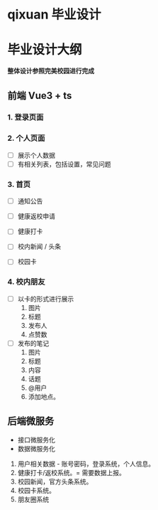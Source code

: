# qixuan 毕业设计

# 毕业设计大纲

**整体设计参照完美校园进行完成**

## 前端 Vue3 + ts

### 1. 登录页面

### 2. 个人页面

- [ ] 展示个人数据
- [ ] 有相关列表，包括设置，常见问题

### 3. 首页

- [ ] 通知公告
- [ ] 健康返校申请

- [ ] 健康打卡
- [ ] 校内新闻 / 头条
- [ ] 校园卡

### 4. 校内朋友

- [ ] 以卡的形式进行展示
  1. 图片
  2. 标题
  3. 发布人
  4. 点赞数
- [ ] 发布的笔记
  1. 图片
  2. 标题
  3. 内容
  4. 话题
  5. @用户
  6. 添加地点。

## 后端微服务

- 接口微服务化
- 数据微服务化

1. 用户相关数据 - 账号密码，登录系统，个人信息。
2. 健康打卡/返校系统。= 需要数据上报。
3. 校园新闻，官方头条系统。
4. 校园卡系统。
5. 朋友圈系统
